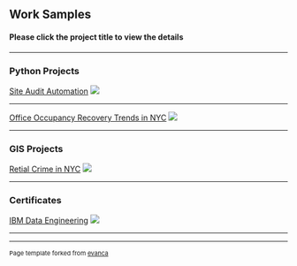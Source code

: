 ## Work Samples </br>

#### Please click the project title to view the details

---

### Python Projects 

[Site Audit Automation](/sample_page)
<img src="images/dummy_thumbnail.jpg?raw=true"/>

---

[Office Occupancy Recovery Trends in NYC](/pdf/sample_presentation.pdf)
<img src="images/dummy_thumbnail.jpg?raw=true"/>

---

### GIS Projects

[Retial Crime in NYC](/sample_page)
<img src="images/dummy_thumbnail.jpg?raw=true"/>

---

### Certificates

[IBM Data Engineering](https://github.com/jeonghonkim/IBM_Data_Engineering)
<img src="images/dummy_thumbnail.jpg?raw=true"/>

---




---
<p style="font-size:11px">Page template forked from <a href="https://github.com/evanca/quick-portfolio">evanca</a></p>
<!-- Remove above link if you don't want to attibute -->
